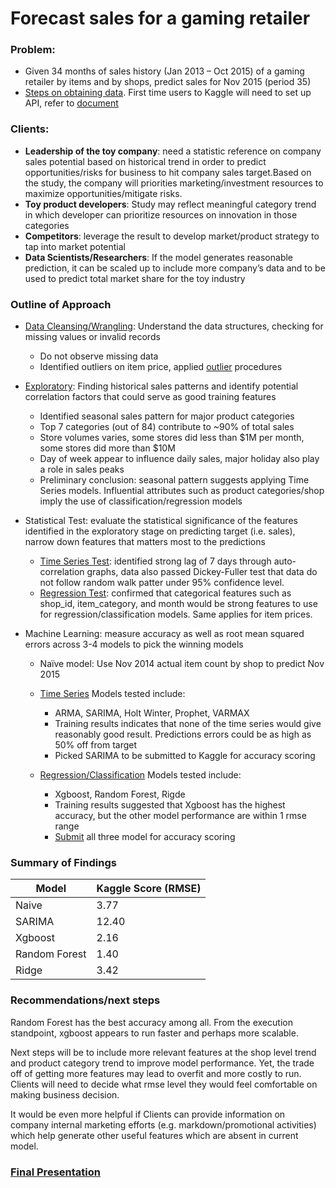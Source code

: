 # Forecast sales for a gaming retailer

### Problem:

* Given 34 months of sales history (Jan 2013 – Oct 2015) of a gaming retailer by items and by shops, predict sales for Nov 2015 (period 35)
* [Steps on obtaining data](https://github.com/sittingman/sales_forecast/blob/master/obtain_data.ipynb). First time users to Kaggle will need to set up API, refer to [document](https://www.kaggle.com/docs/api)

### Clients:
* **Leadership of the toy company**: need a statistic reference on company sales potential based on historical trend in order to predict opportunities/risks for business to hit company sales target.Based on the study, the company will priorities marketing/investment resources to maximize opportunities/mitigate risks.
* **Toy product developers**: Study may reflect meaningful category trend in which developer can prioritize resources on innovation in those categories
* **Competitors**: leverage the result to develop market/product strategy to tap into market potential
* **Data Scientists/Researchers**: If the model generates reasonable prediction, it can be scaled up to include more company’s data and to be used to predict total market share for the toy industry

### Outline of Approach

* [Data Cleansing/Wrangling](https://github.com/sittingman/sales_forecast/blob/master/clean_wrangling.ipynb): Understand the data structures, checking for missing values or invalid records
    
    * Do not observe missing data
    * Identified outliers on item price, applied [outlier](https://github.com/sittingman/sales_forecast/blob/master/outlier.ipynb) procedures

* [Exploratory](https://github.com/sittingman/sales_forecast/blob/master/exploratory.ipynb): Finding historical sales patterns and identify potential correlation factors that could serve as good training features
    
    * Identified seasonal sales pattern for major product categories
    * Top 7 categories (out of 84) contribute to ~90% of total sales
    * Store volumes varies, some stores did less than $1M per month, some stores did more than $10M
    * Day of week appear to influence daily sales, major holiday also play a role in sales peaks
    * Preliminary conclusion: seasonal pattern suggests applying Time Series models. Influential attributes such as product categories/shop imply the use of classification/regression models


* Statistical Test: evaluate the statistical significance of the features identified in the exploratory stage on predicting target (i.e. sales), narrow down features that matters most to the predictions
    * [Time Series Test](https://github.com/sittingman/sales_forecast/blob/master/ts_stattest.ipynb): identified strong lag of 7 days through auto-correlation graphs, data also passed Dickey-Fuller test that data do not follow random walk patter under 95% confidence level.
    * [Regression Test](https://github.com/sittingman/sales_forecast/blob/master/regtest.ipynb): confirmed that categorical features such as shop_id, item_category, and month would be strong features to use for regression/classification models. Same applies for item prices.
    

* Machine Learning: measure accuracy as well as root mean squared errors across 3-4 models to pick the winning models
    * Naïve model: Use Nov 2014 actual item count by shop to predict Nov 2015
    * [Time Series](https://github.com/sittingman/sales_forecast/blob/master/model_ts.ipynb) Models tested include:
        * ARMA, SARIMA, Holt Winter, Prophet, VARMAX
        * Training results indicates that none of the time series would give reasonably good result. Predictions errors could be as high as 50% off from target
        * Picked SARIMA to be submitted to Kaggle for accuracy scoring

    * [Regression/Classification](https://github.com/sittingman/sales_forecast/blob/master/model_cls.ipynb) Models tested include:
        * Xgboost, Random Forest, Rigde
        * Training results suggested that Xgboost has the highest accuracy, but the other model performance are within 1 rmse range
        * [Submit](https://github.com/sittingman/sales_forecast/blob/master/data_submit.ipynb) all three model for accuracy scoring

### Summary of Findings

|Model | Kaggle Score (RMSE) |
|------| -------------|
|Naive| 3.77|
|SARIMA| 12.40|
|Xgboost| 2.16|
|Random Forest|1.40 |
|Ridge|3.42|

### Recommendations/next steps

Random Forest has the best accuracy among all. From the execution standpoint, xgboost appears to run faster and perhaps more scalable.

Next steps will be to include more relevant features at the shop level trend and product category trend to improve model performance. Yet, the trade off of getting more features may lead to overfit and more costly to run. Clients will need to decide what rmse level they would feel comfortable on making business decision.

It would be even more helpful if Clients can provide information on company internal marketing efforts (e.g. markdown/promotional activities) which help generate other useful features which are absent in current model.

### [Final Presentation](https://github.com/sittingman/sales_forecast/blob/master/sales_fcst_presentation.pdf)